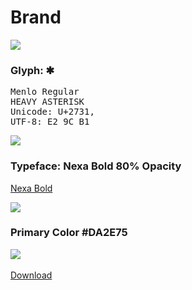 
<h1 class="mdl-typography--font-light">Brand</h1>

<img class="full-width" src="{{site.baseurl}}/assets/images/design_icon.png">

<h3>Glyph: ✱</h3>

<pre>
Menlo Regular
HEAVY ASTERISK
Unicode: U+2731, 
UTF-8: E2 9C B1 
</pre>

<img class="full-width" src="{{site.baseurl}}/assets/images/design_type.png">

<h3>Typeface: Nexa Bold 80% Opacity</h3>

<p><a href="https://www.fontfabric.com/nexa-free-font/">Nexa Bold</a></p>

<img class="full-width" src="{{site.baseurl}}/assets/images/design_logo.png">

<h3>Primary Color #DA2E75</h3>

<img class="full-width" src="{{site.baseurl}}/assets/images/design-01.png">

<br>
<br>

<a class="mdl-button mdl-js-button mdl-js-ripple-effect mdl-button--raised mdl-button--accent" href="https://github.com/RimeOfficial/brand" style="width: 175px; margin-bottom: 10px;">
    Download
</a>
